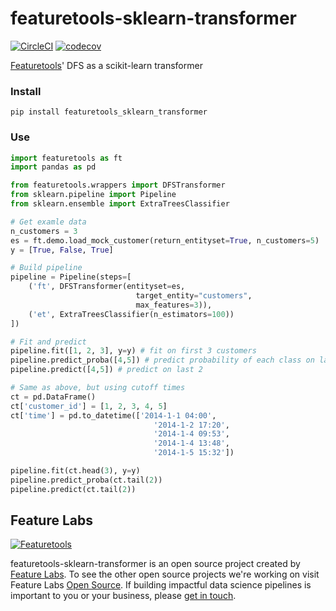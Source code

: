 # featuretools-sklearn-transformer

[![CircleCI](https://circleci.com/gh/FeatureLabs/featuretools-sklearn-transformer/tree/master.svg?style=shield)](https://circleci.com/gh/FeatureLabs/featuretools-sklearn-transformer/tree/master)
[![codecov](https://codecov.io/gh/FeatureLabs/featuretools-sklearn-transformer/branch/master/graph/badge.svg)](https://codecov.io/gh/FeatureLabs/featuretools-sklearn-transformer)

[Featuretools](https://github.com/FeatureLabs/featuretools)' DFS as a scikit-learn transformer

### Install
```shell
pip install featuretools_sklearn_transformer
```

### Use

```python
import featuretools as ft
import pandas as pd

from featuretools.wrappers import DFSTransformer
from sklearn.pipeline import Pipeline
from sklearn.ensemble import ExtraTreesClassifier

# Get examle data
n_customers = 3
es = ft.demo.load_mock_customer(return_entityset=True, n_customers=5)
y = [True, False, True]

# Build pipeline
pipeline = Pipeline(steps=[
    ('ft', DFSTransformer(entityset=es,
                            target_entity="customers",
                            max_features=3)),
    ('et', ExtraTreesClassifier(n_estimators=100))
])

# Fit and predict
pipeline.fit([1, 2, 3], y=y) # fit on first 3 customers
pipeline.predict_proba([4,5]) # predict probability of each class on last 2
pipeline.predict([4,5]) # predict on last 2

# Same as above, but using cutoff times
ct = pd.DataFrame()
ct['customer_id'] = [1, 2, 3, 4, 5]
ct['time'] = pd.to_datetime(['2014-1-1 04:00',
                                '2014-1-2 17:20',
                                '2014-1-4 09:53',
                                '2014-1-4 13:48',
                                '2014-1-5 15:32'])

pipeline.fit(ct.head(3), y=y)
pipeline.predict_proba(ct.tail(2))
pipeline.predict(ct.tail(2))
```

## Feature Labs
<a href="https://www.featurelabs.com/">
    <img src="http://www.featurelabs.com/wp-content/uploads/2017/12/logo.png" alt="Featuretools" />
</a>

featuretools-sklearn-transformer is an open source project created by [Feature Labs](https://www.featurelabs.com/). To see the other open source projects we're working on visit Feature Labs [Open Source](https://www.featurelabs.com/open). If building impactful data science pipelines is important to you or your business, please [get in touch](https://www.featurelabs.com/contact/).
